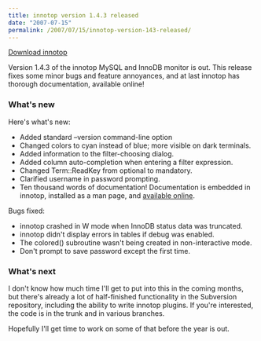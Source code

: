```yaml
---
title: innotop version 1.4.3 released
date: "2007-07-15"
permalink: /2007/07/15/innotop-version-143-released/
---
```

<p class="download">
  <a href="http://code.google.com/p/innotop/">Download innotop</a>
</p>

Version 1.4.3 of the innotop MySQL and InnoDB monitor is out. This release fixes some minor bugs and feature annoyances, and at last innotop has thorough documentation, available online!

### What's new

Here's what's new:

*   Added standard &#8211;version command-line option
*   Changed colors to cyan instead of blue; more visible on dark terminals.
*   Added information to the filter-choosing dialog.
*   Added column auto-completion when entering a filter expression.
*   Changed Term::ReadKey from optional to mandatory.
*   Clarified username in password prompting.
*   Ten thousand words of documentation! Documentation is embedded in innotop, installed as a man page, and [available online][1].

Bugs fixed:

*   innotop crashed in W mode when InnoDB status data was truncated.
*   innotop didn't display errors in tables if debug was enabled.
*   The colored() subroutine wasn't being created in non-interactive mode.
*   Don't prompt to save password except the first time.

### What's next

I don't know how much time I'll get to put into this in the coming months, but there's already a lot of half-finished functionality in the Subversion repository, including the ability to write innotop plugins. If you're interested, the code is in the trunk and in various branches.

Hopefully I'll get time to work on some of that before the year is out.

 [1]: http://code.google.com/p/innotop/documentation/
